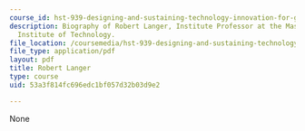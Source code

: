 ```yaml
---
course_id: hst-939-designing-and-sustaining-technology-innovation-for-global-health-practice-spring-2008
description: Biography of Robert Langer, Institute Professor at the Massachusetts
  Institute of Technology.
file_location: /coursemedia/hst-939-designing-and-sustaining-technology-innovation-for-global-health-practice-spring-2008/53a3f814fc696edc1bf057d32b03d9e2_robert_bio.pdf
file_type: application/pdf
layout: pdf
title: Robert Langer
type: course
uid: 53a3f814fc696edc1bf057d32b03d9e2

---
```

None